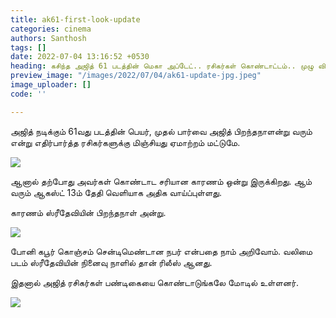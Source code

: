 ```yaml
---
title: ak61-first-look-update
categories: cinema
authors: Santhosh
tags: []
date: 2022-07-04 13:16:52 +0530
heading: கசிந்த அஜித் 61 படத்தின் மெகா அப்டேட்.. ரசிகர்கள் கொண்டாட்டம்.. முழு விவரம்..!
preview_image: "/images/2022/07/04/ak61-update-jpg.jpeg"
image_uploader: []
code: ''

---
```


அஜித் நடிக்கும் 61வது படத்தின் பெயர், முதல் பார்வை அஜித் பிறந்தநாளன்று வரும் என்று எதிர்பார்த்த ரசிகர்களுக்கு மிஞ்சியது ஏமாற்றம் மட்டுமே.

![](/images/2022/07/04/ak61-first-look-1-jpg.jpeg)

ஆனால் தற்போது அவர்கள் கொண்டாட சரியான காரணம் ஒன்று இருக்கிறது. ஆம் வரும் ஆகஸ்ட் 13ம் தேதி வெளியாக அதிக வாய்ப்புள்ளது.

காரணம் ஸ்ரீதேவியின் பிறந்தநாள் அன்று.

![](/images/2022/07/04/ak61-first-look-2-jpg.jpeg)

போனி கபூர் கொஞ்சம் சென்டிமெண்டான நபர் என்பதை நாம் அறிவோம். வலிமை படம் ஸ்ரீதேவியின் நினைவு நாளில் தான் ரிலீஸ் ஆனது.

இதனால் அஜித் ரசிகர்கள் பண்டிகையை கொண்டாடுங்கலே மோடில் உள்ளனர்.

![](/images/2022/07/04/ak61-firslt-look-jpg.jpeg)
